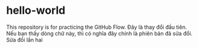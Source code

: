 # hello-world
This repository is for practicing the GitHub Flow.
Đây là thay đổi đầu tiên. Nếu bạn thấy dòng chữ này, thì có nghĩa đây chính là phiên bản đã sửa đổi.
Sửa đổi lần hai
